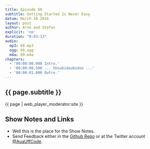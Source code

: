 ```yaml
---
title: Episode 69
subtitle: Getting Started Is Never Easy
datum: March 10 2016
layout: post
author: Arne and Stefan
explicit: 'no'
duration: "0:03:13"
audio:
  mp3: 69.mp3
  ogg: 69.ogg
  m4a: 69.m4a
chapters:
  - '00:00:00.000 Intro.'
  - '00:00:00.500 ... Shoubidoubidoo ...'
  - '00:00:01.000 Outro.'
---
```


## {{ page.subtitle }}

{{ page | web_player_moderator:site }}

## Show Notes and Links

  * Well this is the place for the Show Notes.
  * Send Feedback either in the [Github Repo](https://github.com/haslinger/jekyll-octopod) or at the Twitter account [@AuaUffCode](http://twitter.com/@AuaUffCode).
